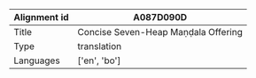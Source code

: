 |Alignment id | A087D090D
| --- | --- 
|Title | Concise Seven-Heap Maṇḍala Offering 
|Type | translation
|Languages | ['en', 'bo']